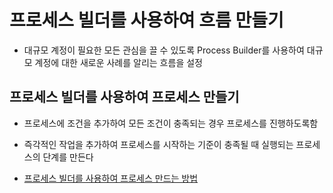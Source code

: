 # 프로세스 빌더를 사용하여 흐름 만들기

 -  대규모 계정이 필요한 모든 관심을 끌 수 있도록 Process Builder를 사용하여 대규모 계정에 대한 새로운 사례를 알리는 흐름을 설정

## 프로세스 빌더를 사용하여 프로세스 만들기

 - 프로세스에 조건을 추가하여 모든 조건이 충족되는 경우 프로세스를 진행하도록함

 - 즉각적인 작업을 추가하여 프로세스를 시작하는 기준이 충족될 때 실행되는 프로세스의 단계를 만든다

 - [프로세스 빌더를 사용하여 프로세스 만드는 방법](https://trailhead.salesforce.com/ko/content/learn/projects/set-up-case-escalation-entitlements/create-flow-with-process-builder?trailmix_creator_id=strailhead&trailmix_slug=prepare-for-your-salesforce-administrator-credential)
